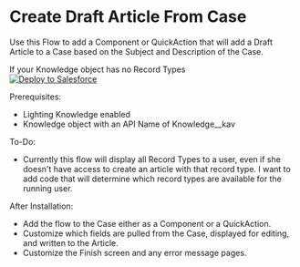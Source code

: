# Create Draft Article From Case

Use this Flow to add a Component or QuickAction that will add a Draft Article to a Case based on the Subject and Description of the Case.

If your Knowledge object has no Record Types<br/>
<a href="https://githubsfdeploy.herokuapp.com?owner=derekdanderson&repo=createdraftarticlefromcase&ref=API_42.0">
  <img alt="Deploy to Salesforce"
       src="https://raw.githubusercontent.com/afawcett/githubsfdeploy/master/deploy.png">
</a>

Prerequisites:
- Lighting Knowledge enabled
- Knowledge object with an API Name of Knowledge__kav

To-Do:
- Currently this flow will display all Record Types to a user, even if she doesn't have access to create an article with that record type.  I want to add code that will determine which record types are available for the running user.

After Installation:
- Add the flow to the Case either as a Component or a QuickAction.  
- Customize which fields are pulled from the Case, displayed for editing, and written to the Article.
- Customize the Finish screen and any error message pages.
